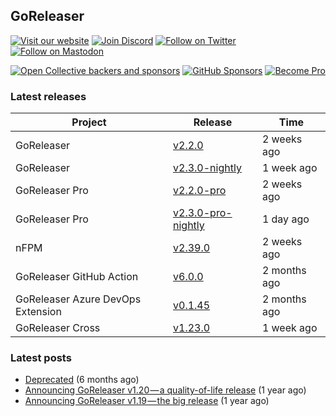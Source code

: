 ## GoReleaser

[![Visit our website](https://img.shields.io/badge/website-4285F4?style=for-the-badge&logo=googlechrome&logoColor=white)](https://goreleaser.com)
[![Join Discord](https://img.shields.io/badge/Discord-5865F2?style=for-the-badge&logo=discord&logoColor=white)](https://discord.gg/RGEBtg8vQ6)
[![Follow on Twitter](https://img.shields.io/badge/twitter-1DA1F2?style=for-the-badge&logo=twitter&logoColor=white)](https://twitter.com/goreleaser)
[![Follow on Mastodon](https://img.shields.io/badge/mastodon-6364FF?style=for-the-badge&logo=mastodon&logoColor=white)](https://fosstodon.org/@goreleaser)

[![Open Collective backers and sponsors](https://img.shields.io/opencollective/all/goreleaser?logo=opencollective&style=for-the-badge)](https://opencollective.com/goreleaser)
[![GitHub Sponsors](https://img.shields.io/github/sponsors/caarlos0?logo=github&style=for-the-badge)](https://github.com/sponsors/caarlos0)
[![Become Pro](https://img.shields.io/badge/pro_license-36A9AE?style=for-the-badge&logo=gumroad&logoColor=white)](https://goreleaser.com/pro)

### Latest releases


| Project                           | Release                                                                                         | Time        |
| --------------------------------- | ----------------------------------------------------------------------------------------------- | ----------- |
| GoReleaser | [v2.2.0](https://github.com/goreleaser/goreleaser/releases/tag/v2.2.0) | 2 weeks ago |
| GoReleaser | [v2.3.0-nightly](https://github.com/goreleaser/goreleaser/releases/tag/nightly) | 1 week ago |
| GoReleaser Pro | [v2.2.0-pro](https://github.com/goreleaser/goreleaser-pro/releases/tag/v2.2.0-pro) | 2 weeks ago |
| GoReleaser Pro | [v2.3.0-pro-nightly](https://github.com/goreleaser/goreleaser-pro/releases/tag/nightly) | 1 day ago |
| nFPM | [v2.39.0](https://github.com/goreleaser/nfpm/releases/tag/v2.39.0) | 2 weeks ago |
| GoReleaser GitHub Action | [v6.0.0](https://github.com/goreleaser/goreleaser-action/releases/tag/v6.0.0) | 2 months ago |
| GoReleaser Azure DevOps Extension | [v0.1.45](https://github.com/goreleaser/goreleaser-azure-devops-extension/releases/tag/v0.1.45) | 2 months ago |
| GoReleaser Cross | [v1.23.0](https://github.com/goreleaser/goreleaser-cross/releases/tag/v1.23.0) | 1 week ago |


### Latest posts
- [Deprecated](https://blog.goreleaser.com/deprecated-2c73be35b208?source=rss----17aa0cbd263f---4) (6 months ago)
- [Announcing GoReleaser v1.20 — a quality-of-life release](https://blog.goreleaser.com/announcing-goreleaser-v1-20-a-quality-of-life-release-1d5f847e87ed?source=rss----17aa0cbd263f---4) (1 year ago)
- [Announcing GoReleaser v1.19 — the big release](https://blog.goreleaser.com/announcing-goreleaser-v1-19-the-big-release-b01565c72658?source=rss----17aa0cbd263f---4) (1 year ago)
